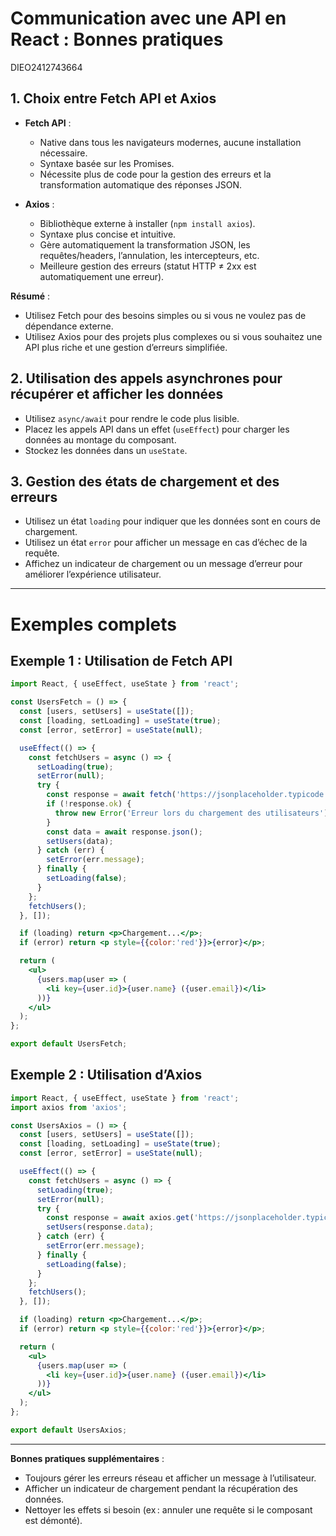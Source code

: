 # Communication avec une API en React : Bonnes pratiques
DIEO2412743664
## 1. Choix entre Fetch API et Axios

- **Fetch API** :
  - Native dans tous les navigateurs modernes, aucune installation nécessaire.
  - Syntaxe basée sur les Promises.
  - Nécessite plus de code pour la gestion des erreurs et la transformation automatique des réponses JSON.

- **Axios** :
  - Bibliothèque externe à installer (`npm install axios`).
  - Syntaxe plus concise et intuitive.
  - Gère automatiquement la transformation JSON, les requêtes/headers, l’annulation, les intercepteurs, etc.
  - Meilleure gestion des erreurs (statut HTTP ≠ 2xx est automatiquement une erreur).

**Résumé** :
- Utilisez Fetch pour des besoins simples ou si vous ne voulez pas de dépendance externe.
- Utilisez Axios pour des projets plus complexes ou si vous souhaitez une API plus riche et une gestion d’erreurs simplifiée.

## 2. Utilisation des appels asynchrones pour récupérer et afficher les données

- Utilisez `async/await` pour rendre le code plus lisible.
- Placez les appels API dans un effet (`useEffect`) pour charger les données au montage du composant.
- Stockez les données dans un `useState`.

## 3. Gestion des états de chargement et des erreurs

- Utilisez un état `loading` pour indiquer que les données sont en cours de chargement.
- Utilisez un état `error` pour afficher un message en cas d’échec de la requête.
- Affichez un indicateur de chargement ou un message d’erreur pour améliorer l’expérience utilisateur.

---

# Exemples complets

## Exemple 1 : Utilisation de Fetch API

```jsx
import React, { useEffect, useState } from 'react';

const UsersFetch = () => {
  const [users, setUsers] = useState([]);
  const [loading, setLoading] = useState(true);
  const [error, setError] = useState(null);

  useEffect(() => {
    const fetchUsers = async () => {
      setLoading(true);
      setError(null);
      try {
        const response = await fetch('https://jsonplaceholder.typicode.com/users');
        if (!response.ok) {
          throw new Error('Erreur lors du chargement des utilisateurs');
        }
        const data = await response.json();
        setUsers(data);
      } catch (err) {
        setError(err.message);
      } finally {
        setLoading(false);
      }
    };
    fetchUsers();
  }, []);

  if (loading) return <p>Chargement...</p>;
  if (error) return <p style={{color:'red'}}>{error}</p>;

  return (
    <ul>
      {users.map(user => (
        <li key={user.id}>{user.name} ({user.email})</li>
      ))}
    </ul>
  );
};

export default UsersFetch;
```

## Exemple 2 : Utilisation d’Axios

```jsx
import React, { useEffect, useState } from 'react';
import axios from 'axios';

const UsersAxios = () => {
  const [users, setUsers] = useState([]);
  const [loading, setLoading] = useState(true);
  const [error, setError] = useState(null);

  useEffect(() => {
    const fetchUsers = async () => {
      setLoading(true);
      setError(null);
      try {
        const response = await axios.get('https://jsonplaceholder.typicode.com/users');
        setUsers(response.data);
      } catch (err) {
        setError(err.message);
      } finally {
        setLoading(false);
      }
    };
    fetchUsers();
  }, []);

  if (loading) return <p>Chargement...</p>;
  if (error) return <p style={{color:'red'}}>{error}</p>;

  return (
    <ul>
      {users.map(user => (
        <li key={user.id}>{user.name} ({user.email})</li>
      ))}
    </ul>
  );
};

export default UsersAxios;
```

---

**Bonnes pratiques supplémentaires** :
- Toujours gérer les erreurs réseau et afficher un message à l’utilisateur.
- Afficher un indicateur de chargement pendant la récupération des données.
- Nettoyer les effets si besoin (ex : annuler une requête si le composant est démonté).
